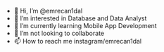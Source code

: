 - 👋 Hi, I’m @emrecan1dal
- 👀 I’m interested in Database and Data Analyst
- 🌱 I’m currently learning Mobile App Development  
- 💞️ I’m not looking to collaborate  
- 📫 How to reach me instagram/emrecan1dal

<!---
emrecan1dal/emrecan1dal is a ✨ special ✨ repository because its `README.md` (this file) appears on your GitHub profile.
You can click the Preview link to take a look at your changes.
--->
